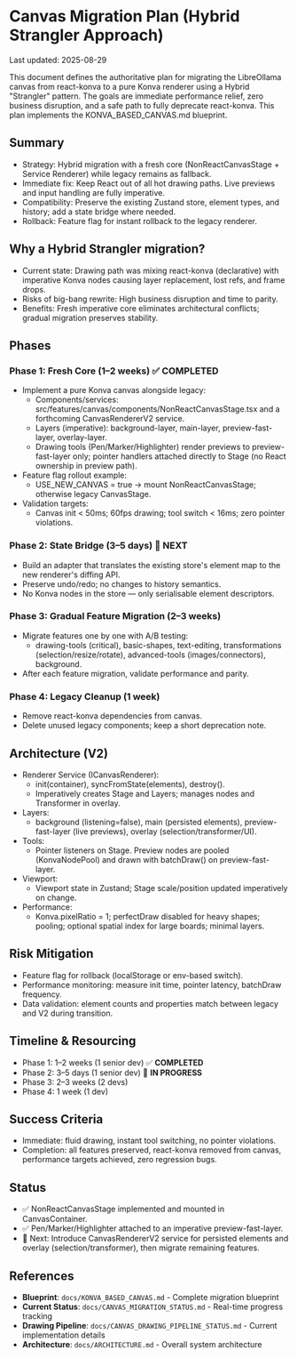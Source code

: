 # Canvas Migration Plan (Hybrid Strangler Approach)

Last updated: 2025-08-29

This document defines the authoritative plan for migrating the LibreOllama canvas from react-konva to a pure Konva renderer using a Hybrid "Strangler" pattern. The goals are immediate performance relief, zero business disruption, and a safe path to fully deprecate react-konva. This plan implements the KONVA_BASED_CANVAS.md blueprint.

## Summary
- Strategy: Hybrid migration with a fresh core (NonReactCanvasStage + Service Renderer) while legacy remains as fallback.
- Immediate fix: Keep React out of all hot drawing paths. Live previews and input handling are fully imperative.
- Compatibility: Preserve the existing Zustand store, element types, and history; add a state bridge where needed.
- Rollback: Feature flag for instant rollback to the legacy renderer.

## Why a Hybrid Strangler migration?
- Current state: Drawing path was mixing react-konva (declarative) with imperative Konva nodes causing layer replacement, lost refs, and frame drops.
- Risks of big-bang rewrite: High business disruption and time to parity.
- Benefits: Fresh imperative core eliminates architectural conflicts; gradual migration preserves stability.

## Phases

### Phase 1: Fresh Core (1–2 weeks) ✅ **COMPLETED**
- Implement a pure Konva canvas alongside legacy:
  - Components/services: src/features/canvas/components/NonReactCanvasStage.tsx and a forthcoming CanvasRendererV2 service.
  - Layers (imperative): background-layer, main-layer, preview-fast-layer, overlay-layer.
  - Drawing tools (Pen/Marker/Highlighter) render previews to preview-fast-layer only; pointer handlers attached directly to Stage (no React ownership in preview path).
- Feature flag rollout example:
  - USE_NEW_CANVAS = true → mount NonReactCanvasStage; otherwise legacy CanvasStage.
- Validation targets:
  - Canvas init < 50ms; 60fps drawing; tool switch < 16ms; zero pointer violations.

### Phase 2: State Bridge (3–5 days) 🔄 **NEXT**
- Build an adapter that translates the existing store's element map to the new renderer's diffing API.
- Preserve undo/redo; no changes to history semantics.
- No Konva nodes in the store — only serialisable element descriptors.

### Phase 3: Gradual Feature Migration (2–3 weeks)
- Migrate features one by one with A/B testing:
  - drawing-tools (critical), basic-shapes, text-editing, transformations (selection/resize/rotate), advanced-tools (images/connectors), background.
- After each feature migration, validate performance and parity.

### Phase 4: Legacy Cleanup (1 week)
- Remove react-konva dependencies from canvas.
- Delete unused legacy components; keep a short deprecation note.

## Architecture (V2)

- Renderer Service (ICanvasRenderer):
  - init(container), syncFromState(elements), destroy().
  - Imperatively creates Stage and Layers; manages nodes and Transformer in overlay.
- Layers:
  - background (listening=false), main (persisted elements), preview-fast-layer (live previews), overlay (selection/transformer/UI).
- Tools:
  - Pointer listeners on Stage. Preview nodes are pooled (KonvaNodePool) and drawn with batchDraw() on preview-fast-layer.
- Viewport:
  - Viewport state in Zustand; Stage scale/position updated imperatively on change.
- Performance:
  - Konva.pixelRatio = 1; perfectDraw disabled for heavy shapes; pooling; optional spatial index for large boards; minimal layers.

## Risk Mitigation

- Feature flag for rollback (localStorage or env-based switch).
- Performance monitoring: measure init time, pointer latency, batchDraw frequency.
- Data validation: element counts and properties match between legacy and V2 during transition.

## Timeline & Resourcing

- Phase 1: 1–2 weeks (1 senior dev) ✅ **COMPLETED**
- Phase 2: 3–5 days (1 senior dev) 🔄 **IN PROGRESS**
- Phase 3: 2–3 weeks (2 devs)
- Phase 4: 1 week (1 dev)

## Success Criteria

- Immediate: fluid drawing, instant tool switching, no pointer violations.
- Completion: all features preserved, react-konva removed from canvas, performance targets achieved, zero regression bugs.

## Status

- ✅ NonReactCanvasStage implemented and mounted in CanvasContainer.
- ✅ Pen/Marker/Highlighter attached to an imperative preview-fast-layer.
- 🔄 Next: Introduce CanvasRendererV2 service for persisted elements and overlay (selection/transformer), then migrate remaining features.

## References

- **Blueprint**: `docs/KONVA_BASED_CANVAS.md` - Complete migration blueprint
- **Current Status**: `docs/CANVAS_MIGRATION_STATUS.md` - Real-time progress tracking
- **Drawing Pipeline**: `docs/CANVAS_DRAWING_PIPELINE_STATUS.md` - Current implementation details
- **Architecture**: `docs/ARCHITECTURE.md` - Overall system architecture
